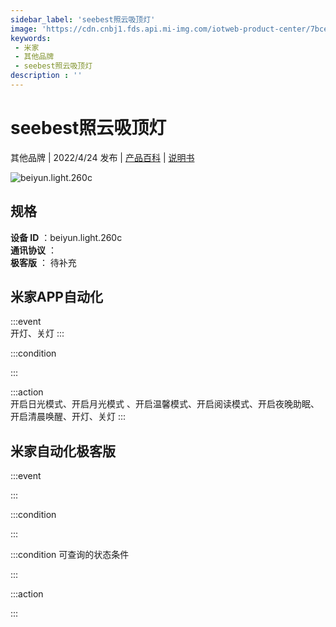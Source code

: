 ```yaml
---
sidebar_label: 'seebest照云吸顶灯'
image: 'https://cdn.cnbj1.fds.api.mi-img.com/iotweb-product-center/7bce8d2cb38f0dbc9fb1b9eea89c60d4_1629712412526.png?GalaxyAccessKeyId=AKVGLQWBOVIRQ3XLEW&Expires=9223372036854775807&Signature=I1moNBP/kUsT+gYZheFSuKUrp2o='
keywords: 
 - 米家
 - 其他品牌
 - seebest照云吸顶灯
description : ''
---
```

# seebest照云吸顶灯

其他品牌 | 2022/4/24 发布 | [产品百科](https://home.mi.com/webapp/content/baike/product/index.html?model=beiyun.light.260c/) | [说明书](https://home.mi.com/views/introduction.html?model=beiyun.light.260c&region=cn)

![beiyun.light.260c](https://cdn.cnbj1.fds.api.mi-img.com/iotweb-product-center/7bce8d2cb38f0dbc9fb1b9eea89c60d4_1629712412526.png?GalaxyAccessKeyId=AKVGLQWBOVIRQ3XLEW&Expires=9223372036854775807&Signature=I1moNBP/kUsT+gYZheFSuKUrp2o=)

## 规格  
> 
**设备 ID** ：beiyun.light.260c  
**通讯协议** ：  
**极客版**  ： 待补充 


## 米家APP自动化  

:::event  
开灯、关灯
:::

:::condition  

:::

:::action   
开启日光模式、开启月光模式 、开启温馨模式、开启阅读模式、开启夜晚助眠、开启清晨唤醒、开灯、关灯
:::

## 米家自动化极客版  

:::event  

:::

:::condition  

:::

:::condition 可查询的状态条件  

:::

:::action  

:::

        
